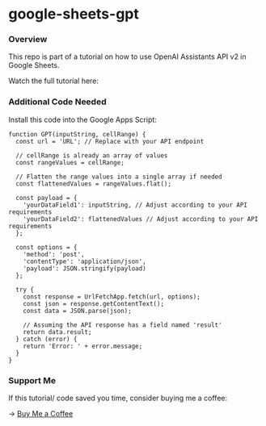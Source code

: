 # google-sheets-gpt

### Overview

This repo is part of a tutorial on how to use OpenAI Assistants API v2 in Google Sheets. 

Watch the full tutorial here: 

### Additional Code Needed

Install this code into the Google Apps Script:

```
function GPT(inputString, cellRange) {
  const url = 'URL'; // Replace with your API endpoint

  // cellRange is already an array of values
  const rangeValues = cellRange;
  
  // Flatten the range values into a single array if needed
  const flattenedValues = rangeValues.flat();

  const payload = {
    'yourDataField1': inputString, // Adjust according to your API requirements
    'yourDataField2': flattenedValues // Adjust according to your API requirements
  };

  const options = {
    'method': 'post',
    'contentType': 'application/json',
    'payload': JSON.stringify(payload)
  };

  try {
    const response = UrlFetchApp.fetch(url, options);
    const json = response.getContentText();
    const data = JSON.parse(json);

    // Assuming the API response has a field named 'result'
    return data.result;
  } catch (error) {
    return 'Error: ' + error.message;
  }
}
```

### Support Me

If this tutorial/ code saved you time, consider buying me a coffee:

→ [Buy Me a Coffee](https://ko-fi.com/bartybart)
